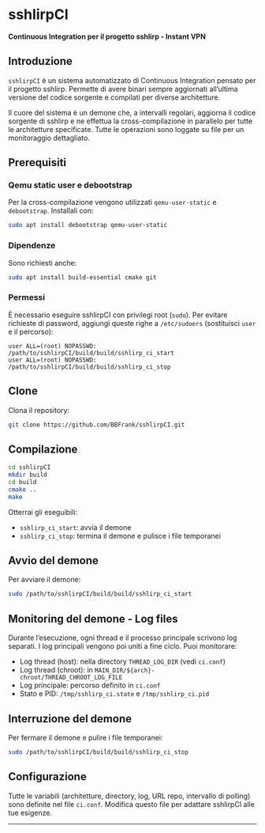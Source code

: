 # sshlirpCI

**Continuous Integration per il progetto sshlirp - Instant VPN**

## Introduzione

`sshlirpCI` è un sistema automatizzato di Continuous Integration pensato per il progetto sshlirp. Permette di avere binari sempre aggiornati all’ultima versione del codice sorgente e compilati per diverse architetture.

Il cuore del sistema è un demone che, a intervalli regolari, aggiorna il codice sorgente di sshlirp e ne effettua la cross-compilazione in parallelo per tutte le architetture specificate. Tutte le operazioni sono loggate su file per un monitoraggio dettagliato.

## Prerequisiti

### Qemu static user e debootstrap

Per la cross-compilazione vengono utilizzati `qemu-user-static` e `debootstrap`. Installali con:

```sh
sudo apt install debootstrap qemu-user-static
```

### Dipendenze

Sono richiesti anche:

```sh
sudo apt install build-essential cmake git
```

### Permessi

È necessario eseguire sshlirpCI con privilegi root (`sudo`). Per evitare richieste di password, aggiungi queste righe a `/etc/sudoers` (sostituisci `user` e il percorso):

```
user ALL=(root) NOPASSWD: /path/to/sshlirpCI/build/build/sshlirp_ci_start
user ALL=(root) NOPASSWD: /path/to/sshlirpCI/build/build/sshlirp_ci_stop
```

## Clone

Clona il repository:

```sh
git clone https://github.com/BBFrank/sshlirpCI.git
```

## Compilazione

```sh
cd sshlirpCI
mkdir build
cd build
cmake ..
make
```

Otterrai gli eseguibili:

- `sshlirp_ci_start`: avvia il demone
- `sshlirp_ci_stop`: termina il demone e pulisce i file temporanei

## Avvio del demone

Per avviare il demone:

```sh
sudo /path/to/sshlirpCI/build/build/sshlirp_ci_start
```

## Monitoring del demone - Log files

Durante l’esecuzione, ogni thread e il processo principale scrivono log separati. I log principali vengono poi uniti a fine ciclo. Puoi monitorare:

- Log thread (host): nella directory `THREAD_LOG_DIR` (vedi `ci.conf`)
- Log thread (chroot): in `MAIN_DIR/${arch}-chroot/THREAD_CHROOT_LOG_FILE`
- Log principale: percorso definito in `ci.conf`
- Stato e PID: `/tmp/sshlirp_ci.state` e `/tmp/sshlirp_ci.pid`

## Interruzione del demone

Per fermare il demone e pulire i file temporanei:

```sh
sudo /path/to/sshlirpCI/build/build/sshlirp_ci_stop
```

## Configurazione

Tutte le variabili (architetture, directory, log, URL repo, intervallo di polling) sono definite nel file `ci.conf`. Modifica questo file per adattare sshlirpCI alle tue esigenze.

---
